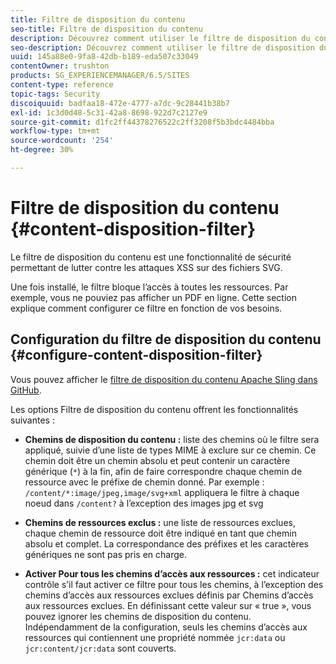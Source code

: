 ```yaml
---
title: Filtre de disposition du contenu
seo-title: Filtre de disposition du contenu
description: Découvrez comment utiliser le filtre de disposition du contenu pour empêcher les attaques XSS.
seo-description: Découvrez comment utiliser le filtre de disposition du contenu pour empêcher les attaques XSS.
uuid: 145a88e0-9fa8-42db-b189-eda507c33049
contentOwner: trushton
products: SG_EXPERIENCEMANAGER/6.5/SITES
content-type: reference
topic-tags: Security
discoiquuid: badfaa18-472e-4777-a7dc-9c28441b38b7
exl-id: 1c3d0d48-5c31-42a8-8698-922d7c2127e9
source-git-commit: d1fc2ff44378276522c2ff3208f5b3bdc4484bba
workflow-type: tm+mt
source-wordcount: '254'
ht-degree: 30%

---
```


# Filtre de disposition du contenu {#content-disposition-filter}

Le filtre de disposition du contenu est une fonctionnalité de sécurité permettant de lutter contre les attaques XSS sur des fichiers SVG.

Une fois installé, le filtre bloque l’accès à toutes les ressources. Par exemple, vous ne pouviez pas afficher un PDF en ligne. Cette section explique comment configurer ce filtre en fonction de vos besoins.

## Configuration du filtre de disposition du contenu {#configure-content-disposition-filter}

Vous pouvez afficher le [filtre de disposition du contenu Apache Sling dans GitHub](https://github.com/apache/sling-org-apache-sling-security/blob/master/src/main/java/org/apache/sling/security/impl/ContentDispositionFilterConfiguration.java).

Les options Filtre de disposition du contenu offrent les fonctionnalités suivantes :

* **Chemins de disposition du contenu :** liste des chemins où le filtre sera appliqué, suivie d’une liste de types MIME à exclure sur ce chemin. Ce chemin doit être un chemin absolu et peut contenir un caractère générique (`*`) à la fin, afin de faire correspondre chaque chemin de ressource avec le préfixe de chemin donné. Par exemple : `/content/*:image/jpeg,image/svg+xml` appliquera le filtre à chaque noeud dans `/content?` à l’exception des images jpg et svg

* **Chemins de ressources exclus :** une liste de ressources exclues, chaque chemin de ressource doit être indiqué en tant que chemin absolu et complet. La correspondance des préfixes et les caractères génériques ne sont pas pris en charge.

* **Activer Pour tous les chemins d’accès aux ressources :** cet indicateur contrôle s’il faut activer ce filtre pour tous les chemins, à l’exception des chemins d’accès aux ressources exclues définis par Chemins d’accès aux ressources exclues. En définissant cette valeur sur « true », vous pouvez ignorer les chemins de disposition du contenu. Indépendamment de la configuration, seuls les chemins d’accès aux ressources qui contiennent une propriété nommée `jcr:data` ou `jcr:content/jcr:data` sont couverts.
